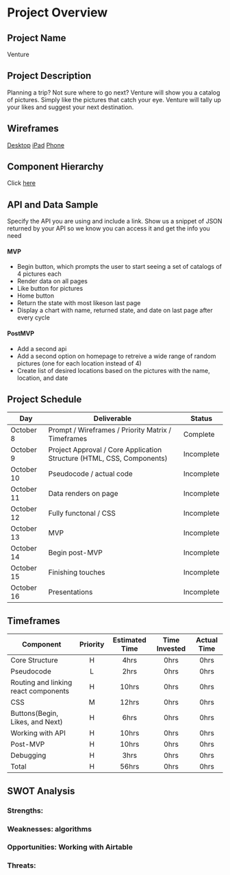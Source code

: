 # Project Overview

## Project Name

Venture

## Project Description

Planning a trip? Not sure where to go next? Venture will show you a catalog of pictures. Simply like the pictures that catch your eye. Venture will tally up your likes and suggest your next destination. 

## Wireframes

[Desktop](https://user-images.githubusercontent.com/69740725/95577622-84d8a380-0a00-11eb-8570-efd4b4475e35.png)
[iPad](https://user-images.githubusercontent.com/69740725/95577678-9fab1800-0a00-11eb-899e-493e3780647b.png)
[Phone](https://user-images.githubusercontent.com/69740725/95577680-a3d73580-0a00-11eb-91cc-7cae7cf58fe0.png)

## Component Hierarchy

Click [here](https://user-images.githubusercontent.com/69740725/95584906-6f697680-0a0c-11eb-9f9f-94c08aec4305.png)

## API and Data Sample

Specify the API you are using and include a link. Show us a snippet of JSON returned by your API so we know you can access it and get the info you need


#### MVP 

- Begin button, which prompts the user to start seeing a set of catalogs of 4 pictures each
- Render data on all pages
- Like button for pictures
- Home button
- Return the state with most likeson last page
- Display a chart with name, returned state, and date on last page after every cycle

#### PostMVP  

- Add a second api
- Add a second option on homepage to retreive a wide range of random pictures (one for each location instead of 4)
- Create list of desired locations based on the pictures with the name, location, and date

## Project Schedule 

|  Day | Deliverable | Status
|---|---| ---|
|October 8| Prompt / Wireframes / Priority Matrix / Timeframes | Complete
|October 9| Project Approval / Core Application Structure (HTML, CSS, Components)| Incomplete
|October 10| Pseudocode / actual code | Incomplete
|October 11| Data renders on page | Incomplete
|October 12| Fully functonal / CSS  | Incomplete
|October 13| MVP | Incomplete
|October 14| Begin post-MVP| Incomplete
|October 15| Finishing touches | Incomplete
|October 16| Presentations | Incomplete


## Timeframes

| Component | Priority | Estimated Time | Time Invested | Actual Time |
| --- | :---: |  :---: | :---: | :---: |
| Core Structure | H | 4hrs| 0hrs | 0hrs |
| Pseudocode | L | 2hrs| 0hrs | 0hrs |
| Routing and linking react components | H | 10hrs| 0hrs | 0hrs |
| CSS | M | 12hrs| 0hrs | 0hrs |
| Buttons(Begin, Likes, and Next) | H | 6hrs| 0hrs | 0hrs |
| Working with API | H | 10hrs| 0hrs | 0hrs |
| Post-MVP | H | 10hrs| 0hrs | 0hrs |
| Debugging | H | 3hrs| 0hrs | 0hrs |
| Total | H | 56hrs| 0hrs | 0hrs |

## SWOT Analysis

### Strengths: 

### Weaknesses: algorithms

### Opportunities: Working with Airtable

### Threats:
